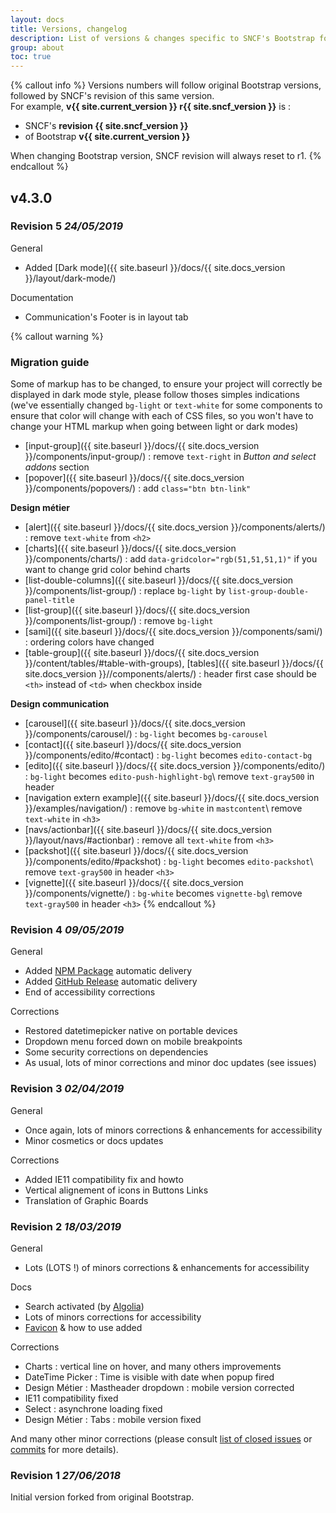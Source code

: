 ```yaml
---
layout: docs
title: Versions, changelog
description: List of versions & changes specific to SNCF's Bootstrap fork.
group: about
toc: true
---
```


{% callout info %}
  Versions numbers will follow original Bootstrap versions, followed by SNCF's revision of this same version.<br>
  For example, **v{{ site.current_version }} r{{ site.sncf_version }}** is :
  - SNCF's **revision {{ site.sncf_version }}**
  - of Bootstrap **v{{ site.current_version }}**

  When changing Bootstrap version, SNCF revision will always reset to r1.
{% endcallout %}

## v4.3.0

### Revision 5 _24/05/2019_
General
- Added [Dark mode]({{ site.baseurl }}/docs/{{ site.docs_version }}/layout/dark-mode/)

Documentation
- Communication's Footer is in layout tab

{% callout warning %}
### Migration guide
Some of markup has to be changed, to ensure your project will correctly be displayed in dark mode style, please follow thoses simples indications (we've essentially changed `bg-light` or `text-white` for some components to ensure that color will change with each of CSS files, so you won't have to change your HTML markup when going between light or dark modes)

- [input-group]({{ site.baseurl }}/docs/{{ site.docs_version }}/components/input-group/) : remove `text-right` in _Button and select addons_ section
- [popover]({{ site.baseurl }}/docs/{{ site.docs_version }}/components/popovers/) : add `class="btn btn-link"` 

**Design métier**
- [alert]({{ site.baseurl }}/docs/{{ site.docs_version }}/components/alerts/) : remove `text-white` from `<h2>`
- [charts]({{ site.baseurl }}/docs/{{ site.docs_version }}/components/charts/) : add `data-gridcolor="rgb(51,51,51,1)"` if you want to change grid color behind charts
- [list-double-columns]({{ site.baseurl }}/docs/{{ site.docs_version }}/components/list-group/) : replace `bg-light` by `list-group-double-panel-title`
- [list-group]({{ site.baseurl }}/docs/{{ site.docs_version }}/components/list-group/) : remove `bg-light`
- [sami]({{ site.baseurl }}/docs/{{ site.docs_version }}/components/sami/) : ordering colors have changed
- [table-group]({{ site.baseurl }}/docs/{{ site.docs_version }}/content/tables/#table-with-groups), [tables]({{ site.baseurl }}/docs/{{ site.docs_version }}//components/alerts/) : header first case should be `<th>` instead of `<td>` when checkbox inside

**Design communication**
- [carousel]({{ site.baseurl }}/docs/{{ site.docs_version }}/components/carousel/) : `bg-light` becomes `bg-carousel`
- [contact]({{ site.baseurl }}/docs/{{ site.docs_version }}/components/edito/#contact) : `bg-light` becomes `edito-contact-bg`
- [edito]({{ site.baseurl }}/docs/{{ site.docs_version }}/components/edito/) : `bg-light` becomes `edito-push-highlight-bg`\\
  remove `text-gray500` in header
- [navigation extern example]({{ site.baseurl }}/docs/{{ site.docs_version }}/examples/navigation/) : remove `bg-white` in `mastcontent`\\
  remove `text-white` in `<h3>`
- [navs/actionbar]({{ site.baseurl }}/docs/{{ site.docs_version }}/layout/navs/#actionbar) : remove all `text-white` from `<h3>` 
- [packshot]({{ site.baseurl }}/docs/{{ site.docs_version }}/components/edito/#packshot) : `bg-light` becomes `edito-packshot`\\
  remove `text-gray500` in header `<h3>`
- [vignette]({{ site.baseurl }}/docs/{{ site.docs_version }}/components/vignette/) : `bg-white` becomes `vignette-bg`\\
  remove `text-gray500` in header `<h3>`
{% endcallout %}

### Revision 4 _09/05/2019_
General
- Added [NPM Package](https://www.npmjs.com/org/sncf) automatic delivery
- Added [GitHub Release](https://github.com/SNCFdevelopers/bootstrap-sncf/releases) automatic delivery
- End of accessibility corrections

Corrections
- Restored datetimepicker native on portable devices
- Dropdown menu forced down on mobile breakpoints
- Some security corrections on dependencies
- As usual, lots of minor corrections and minor doc updates (see issues)

### Revision 3 _02/04/2019_
General
- Once again, lots of minors corrections & enhancements for accessibility
- Minor cosmetics or docs updates

Corrections
- Added IE11 compatibility fix and howto
- Vertical alignement of icons in Buttons Links
- Translation of Graphic Boards

### Revision 2 _18/03/2019_
General
- Lots (LOTS !) of minors corrections & enhancements for accessibility

Docs
- Search activated (by [Algolia](https://www.algolia.com/))
- Lots of minors corrections for accessibility
- [Favicon](/docs/4.3/content/favicon/) & how to use added

Corrections
- Charts : vertical line on hover, and many others improvements
- DateTime Picker : Time is visible with date when popup fired
- Design Métier : Mastheader dropdown : mobile version corrected
- IE11 compatibility fixed
- Select : asynchrone loading fixed
- Design Métier : Tabs : mobile version fixed

And many other minor corrections (please consult [list of closed issues](https://github.com/SNCFdevelopers/bootstrap-sncf/issues?q=is%3Aissue+is%3Aclosed) or [commits](https://github.com/SNCFdevelopers/bootstrap-sncf/commits/master) for more details).


### Revision 1 _27/06/2018_

Initial version forked from original Bootstrap.
